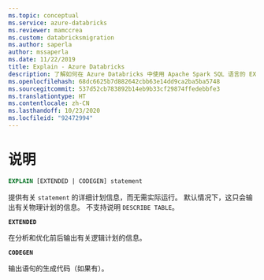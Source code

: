 ```yaml
---
ms.topic: conceptual
ms.service: azure-databricks
ms.reviewer: mamccrea
ms.custom: databricksmigration
ms.author: saperla
author: mssaperla
ms.date: 11/22/2019
title: Explain - Azure Databricks
description: 了解如何在 Azure Databricks 中使用 Apache Spark SQL 语言的 EXPLAIN 语法。
ms.openlocfilehash: 68dc6625b7d882642cbb63e14dd9ca2ba5ba5748
ms.sourcegitcommit: 537d52cb783892b14eb9b33cf29874ffedebbfe3
ms.translationtype: HT
ms.contentlocale: zh-CN
ms.lasthandoff: 10/23/2020
ms.locfileid: "92472994"
---
```

# <a name="explain"></a>说明

```sql
EXPLAIN [EXTENDED | CODEGEN] statement
```

提供有关 `statement` 的详细计划信息，而无需实际运行。 默认情况下，这只会输出有关物理计划的信息。 不支持说明 `DESCRIBE TABLE`。

**`EXTENDED`**

在分析和优化前后输出有关逻辑计划的信息。

**`CODEGEN`**

输出语句的生成代码（如果有）。
